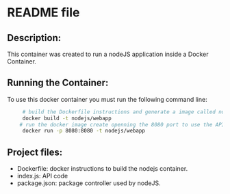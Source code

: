 # README file

## Description:

This container was created to run a nodeJS application inside a Docker Container. 

## Running the Container:

To use this docker container you must run the following command line:

```bash
     # build the Dockerfile instructions and generate a image called nodejs/webapp
     docker build -t nodejs/webapp
    # run the docker image create openning the 8080 port to use the API
     docker run -p 8080:8080 -t nodejs/webapp
```

## Project files:

* Dockerfile: docker instructions to build the nodejs container.
* index.js: API code
* package.json: package controller used by nodeJS. 
